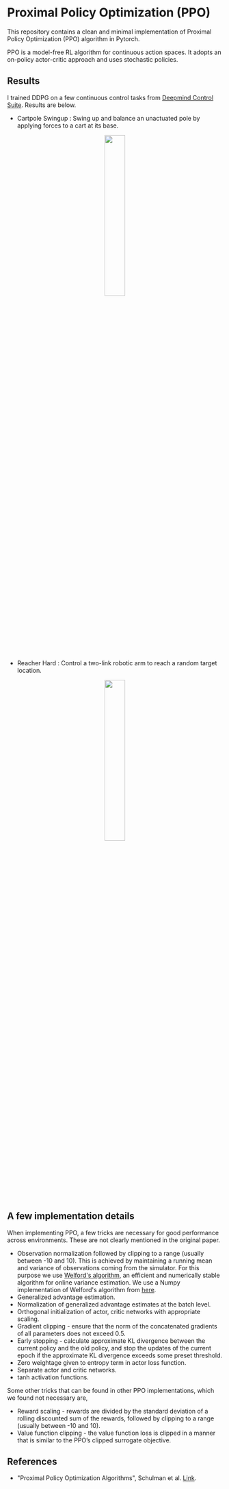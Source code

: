# Proximal Policy Optimization (PPO)
This repository contains a clean and minimal implementation of Proximal Policy Optimization (PPO) algorithm in Pytorch.

PPO is a model-free RL algorithm for continuous action spaces. It adopts an on-policy actor-critic approach and uses stochastic policies.

## Results
I trained DDPG on a few continuous control tasks from [Deepmind Control Suite](https://github.com/deepmind/dm_control/tree/master/dm_control/suite). Results are below.

* Cartpole Swingup : Swing up and balance an unactuated pole by applying forces to a cart at its base.
<p align="center">
<!-- <img src="https://adi3e08.github.io/files/blog/ddpg/imgs/ddpg_cartpole_swingup.png" width="40%"/> -->
<img src="https://adi3e08.github.io/files/blog/ddpg/imgs/ddpg_cartpole_swingup.gif" width="31%"/>
</p>

* Reacher Hard : Control a two-link robotic arm to reach a random target location.
<p align="center">
<!-- <img src="https://adi3e08.github.io/files/blog/ddpg/imgs/ddpg_reacher_hard.png" width="40%"/> -->
<img src="https://adi3e08.github.io/files/blog/ddpg/imgs/ddpg_reacher_hard.gif" width="31%"/>
</p>

## A few implementation details 
When implementing PPO, a few tricks are necessary for good performance across environments. These are not clearly mentioned in the original paper.
* Observation normalization followed by clipping to a range (usually between -10 and 10). This is achieved by maintaining a running mean and variance of observations coming from the simulator. For this purpose we use [Welford's algorithm](https://en.wikipedia.org/wiki/Algorithms_for_calculating_variance#Welford's_online_algorithm), an efficient and numerically stable algorithm for online variance estimation. We use a Numpy implementation of Welford's algorithm from [here](https://github.com/a-mitani/welford).
* Generalized advantage estimation.
* Normalization of generalized advantage estimates at the batch level.
* Orthogonal initialization of actor, critic networks with appropriate scaling.
* Gradient clipping - ensure that the norm of the concatenated gradients of all parameters does not exceed 0.5.
* Early stopping - calculate approximate KL divergence between the current policy and the old policy, and stop the updates of the current epoch if the approximate KL divergence exceeds some preset threshold.
* Zero weightage given to entropy term in actor loss function.
* Separate actor and critic networks.
* tanh activation functions.

Some other tricks that can be found in other PPO implementations, which we found not necessary are,
* Reward scaling - rewards are divided by the standard deviation of a rolling discounted sum of the rewards, followed by clipping to a range (usually between -10 and 10).
* Value function clipping - the value function loss is clipped in a manner that is similar to the PPO’s clipped surrogate objective.
  
## References
* "Proximal Policy Optimization Algorithms", Schulman et al. [Link](https://arxiv.org/abs/1707.06347).
